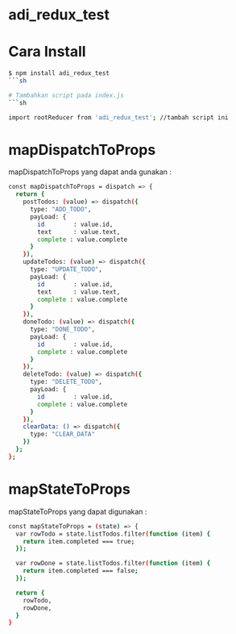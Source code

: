 # adi_redux_test

# Cara Install
```sh
$ npm install adi_redux_test
```sh

# Tambahkan script pada index.js
```sh

import rootReducer from 'adi_redux_test'; //tambah script ini

```

# mapDispatchToProps
mapDispatchToProps yang dapat anda gunakan :
```sh
const mapDispatchToProps = dispatch => {
  return {
    postTodos: (value) => dispatch({ 
      type: "ADD_TODO", 
      payLoad: {
        id        : value.id,
        text      : value.text,
        complete : value.complete
      }
    }),
    updateTodos: (value) => dispatch({
      type: "UPDATE_TODO",
      payLoad: {
        id        : value.id,
        text      : value.text,
        complete : value.complete
      }
    }),
    doneTodo: (value) => dispatch({
      type: "DONE_TODO",
      payLoad: {
        id        : value.id,
        complete : value.complete
      }
    }),
    deleteTodo: (value) => dispatch({
      type: "DELETE_TODO",
      payLoad: {
        id        : value.id,
        complete : value.complete
      }
    }),
    clearData: () => dispatch({
      type: "CLEAR_DATA"
    })
  };
};
```

# mapStateToProps
mapStateToProps yang dapat digunakan :
```sh
const mapStateToProps = (state) => {
  var rowTodo = state.listTodos.filter(function (item) {
    return item.completed === true;
  });

  var rowDone = state.listTodos.filter(function (item) {
    return item.completed === false;
  });

  return {
    rowTodo,
    rowDone,
  }
}
```
